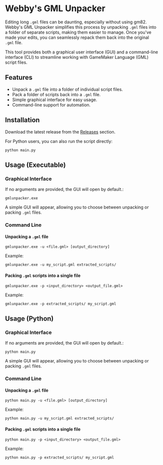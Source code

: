 # Webby's GML Unpacker

Editing long `.gml` files can be daunting, especially without using gm82. Webby's GML Unpacker simplifies this process by unpacking `.gml` files into a folder of separate scripts, making them easier to manage. Once you've made your edits, you can seamlessly repack them back into the original `.gml` file.

This tool provides both a graphical user interface (GUI) and a command-line interface (CLI) to streamline working with GameMaker Language (GML) script files.


## Features

- Unpack a `.gml` file into a folder of individual script files.
- Pack a folder of scripts back into a `.gml` file.
- Simple graphical interface for easy usage.
- Command-line support for automation.


## Installation

Download the latest release from the [Releases](https://github.com/wbstkr/Webby-GML-Unpacker/releases/latest) section.

For Python users, you can also run the script directly:

```pwsh
python main.py
```


## Usage (Executable)

### Graphical Interface

If no arguments are provided, the GUI will open by default.:

```pwsh
gmlunpacker.exe
```

A simple GUI will appear, allowing you to choose between unpacking or packing `.gml` files.

### Command Line

#### Unpacking a `.gml` file

```pwsh
gmlunpacker.exe -u <file.gml> [output_directory]
```

Example:

```pwsh
gmlunpacker.exe -u my_script.gml extracted_scripts/
```

#### Packing `.gml` scripts into a single file

```pwsh
gmlunpacker.exe -p <input_directory> <output_file.gml>
```

Example:

```pwsh
gmlunpacker.exe -p extracted_scripts/ my_script.gml
```


## Usage (Python)

### Graphical Interface

If no arguments are provided, the GUI will open by default.:

```pwsh
python main.py
```

A simple GUI will appear, allowing you to choose between unpacking or packing `.gml` files.

### Command Line

#### Unpacking a `.gml` file

```pwsh
python main.py -u <file.gml> [output_directory]
```

Example:

```pwsh
python main.py -u my_script.gml extracted_scripts/
```

#### Packing `.gml` scripts into a single file

```pwsh
python main.py -p <input_directory> <output_file.gml>
```

Example:

```pwsh
python main.py -p extracted_scripts/ my_script.gml
```
